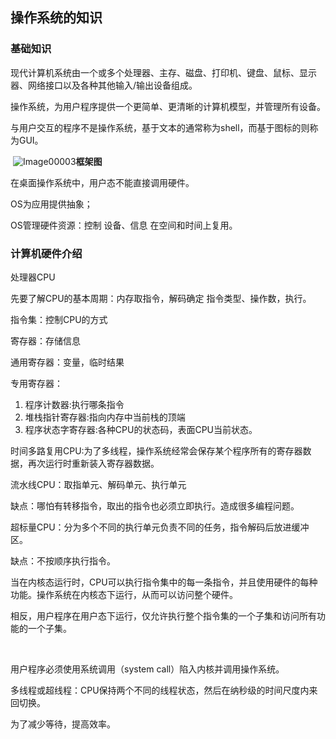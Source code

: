 ## 操作系统的知识

### 基础知识

​	现代计算机系统由一个或多个处理器、主存、磁盘、打印机、键盘、鼠标、显示器、网络接口以及各种其他输入/输出设备组成。

​	操作系统，为用户程序提供一个更简单、更清晰的计算机模型，并管理所有设备。

​	与用户交互的程序不是操作系统，基于文本的通常称为shell，而基于图标的则称为GUI。

​	![Image00003](C:\Users\91284\AppData\Local\calibre-cache\ev2\f\c1-iv8pneu4\OEBPS\Image00003.jpg)**框架图**



在桌面操作系统中，用户态不能直接调用硬件。



OS为应用提供抽象；

OS管理硬件资源：控制 设备、信息  在空间和时间上复用。



### 计算机硬件介绍

处理器CPU

先要了解CPU的基本周期：内存取指令，解码确定 指令类型、操作数，执行。

指令集：控制CPU的方式

寄存器：存储信息

通用寄存器：变量，临时结果

专用寄存器：

1. 程序计数器:执行哪条指令
2. 堆栈指针寄存器:指向内存中当前栈的顶端
3. 程序状态字寄存器:各种CPU的状态码，表面CPU当前状态。

时间多路复用CPU:为了多线程，操作系统经常会保存某个程序所有的寄存器数据，再次运行时重新装入寄存器数据。



流水线CPU：取指单元、解码单元、执行单元

缺点：哪怕有转移指令，取出的指令也必须立即执行。造成很多编程问题。



超标量CPU：分为多个不同的执行单元负责不同的任务，指令解码后放进缓冲区。

缺点：不按顺序执行指令。



​	当在内核态运行时，CPU可以执行指令集中的每一条指令，并且使用硬件的每种功能。操作系统在内核态下运行，从而可以访问整个硬件。

​	相反，用户程序在用户态下运行，仅允许执行整个指令集的一个子集和访问所有功能的一个子集。

​	

用户程序必须使用系统调用（system call）陷入内核并调用操作系统。



多线程或超线程：CPU保持两个不同的线程状态，然后在纳秒级的时间尺度内来回切换。

为了减少等待，提高效率。
